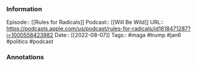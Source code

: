 ### Information

Episode::  [[Rules for Radicals]]
Podcast:: [[Will Be Wild]]
URL::  https://podcasts.apple.com/us/podcast/rules-for-radicals/id1618471287?i=1000558423982
Date:: [[2022-08-07]]
Tags:: #maga #trump #jan6 #politics 
#podcast


### Annotations

